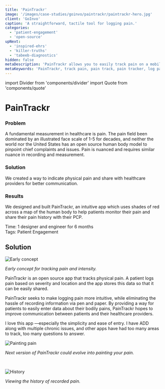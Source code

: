 ```yaml
---
title: 'PainTrackr'
image: '/images/case-studies/goinvo/paintrackr/paintrackr-hero.jpg'
client: 'GoInvo'
caption: 'A straightforward, tactile tool for logging pain.'
categories:
  - 'patient-engagement'
  - 'open-source'
upNext:
  - 'inspired-ehrs'
  - 'killer-truths'
  - 'tabeeb-diagnostics'
hidden: false
metaDescription: 'PainTrackr allows you to easily track pain on a mobile device.'
metaKeywords: 'PainTrackr, track pain, pain track, pain tracker, log pain, ios app, healthcare design'
---
```


import Divider from 'components/divider'
import Quote from 'components/quote'

# PainTrackr

### Problem

A fundamental measurement in healthcare is pain. The pain field been dominated by an illustrated face scale of 1-5 for decades, and neither the world nor the United States has an open source human body model to pinpoint chief complaints and issues. Pain is nuanced and requires similar nuance in recording and measurement.

### Solution

We created a way to indicate physical pain and share with healthcare providers for better communication.

### Results

We designed and built PainTrackr, an intuitive app which uses shades of red across a map of the human body to help patients monitor their pain and share their pain history with their PCP.

<span class="text--uppercase text--gray text--bold text--spacing text--md">Time:</span> 1 designer and engineer for 6 months
<br/> <span class="text--uppercase text--gray text--bold text--spacing text--md">Tags:</span> Patient Engagement
<br/>

<Divider />

## Solution

![Early concept](/images/case-studies/goinvo/paintrackr/paintrackr-solution.jpg)

_Early concept for tracking pain and intensity._

PainTrackr is an open source app that tracks physical pain. A patient logs pain based on severity and location and the app stores this data so that it can be easily shared.

PainTrackr seeks to make logging pain more intuitive, while eliminating the hassle of recording information via pen and paper. By providing a way for patients to easily enter data about their bodily pains, PainTrackr hopes to improve communication between patients and their healthcare providers.

<Quote quotee="PainTrackr User" quoteeSub="">I love this app &mdash;especially the simplicity and ease of entry. I have ADD along with multiple chronic issues, and other apps have had too many areas to track, too many questions to answer.</Quote>

![Painting pain](/images/case-studies/goinvo/paintrackr/paintrackr-paint.jpg)

_Next version of PainTrackr could evolve into painting your pain._

<br/>

![History](/images/case-studies/goinvo/paintrackr/paintrackr-history.jpg)

_Viewing the history of recorded pain._
